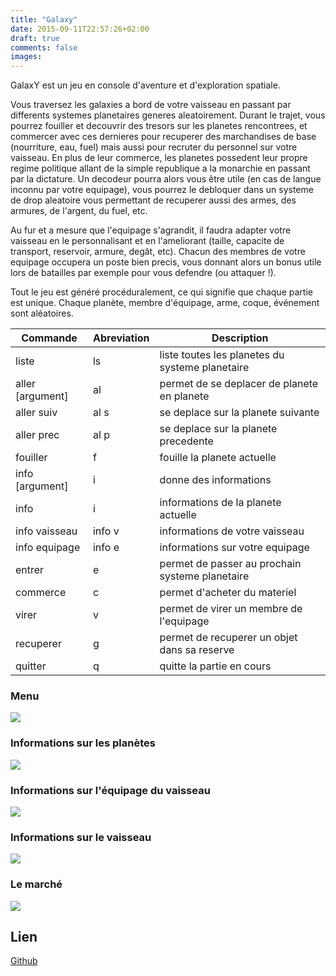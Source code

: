 ```yaml
---
title: "Galaxy"
date: 2015-09-11T22:57:26+02:00
draft: true
comments: false
images:
---
```


GalaxY est un jeu en console d'aventure et d'exploration spatiale.

Vous traversez les galaxies a bord de votre vaisseau en passant par differents systemes planetaires generes aleatoirement. Durant le trajet, vous pourrez fouiller et decouvrir des tresors sur les planetes rencontrees, et commercer avec ces dernieres pour recuperer des marchandises de base (nourriture, eau, fuel) mais aussi pour recruter du personnel sur votre vaisseau. En plus de leur commerce, les planetes possedent leur propre regime politique allant de la simple republique a la monarchie en passant par la dictature. Un decodeur pourra alors vous être utile (en cas de langue inconnu par votre equipage), vous pourrez le debloquer dans un systeme de drop aleatoire vous permettant de recuperer aussi des armes, des armures, de l'argent, du fuel, etc.

Au fur et a mesure que l'equipage s'agrandit, il faudra adapter votre vaisseau en le personnalisant et en l'ameliorant (taille, capacite de transport, reservoir, armure, degât, etc). Chacun des membres de votre equipage occupera un poste bien precis, vous donnant alors un bonus utile lors de batailles par exemple pour vous defendre (ou attaquer !).

Tout le jeu est généré procéduralement, ce qui signifie que chaque partie est unique. Chaque planète, membre d'équipage, arme, coque, événement sont aléatoires.

|Commande|Abreviation|Description|
|--- |--- |--- |
|liste|ls|liste toutes les planetes du systeme planetaire|
|aller [argument]|al|permet de se deplacer de planete en planete|
|aller suiv|al s|se deplace sur la planete suivante|
|aller prec|al p|se deplace sur la planete precedente|
|fouiller|f|fouille la planete actuelle|
|info [argument]|i|donne des informations|
|info|i|informations de la planete actuelle|
|info vaisseau|info v|informations de votre vaisseau|
|info equipage|info e|informations sur votre equipage|
|entrer|e|permet de passer au prochain systeme planetaire|
|commerce|c|permet d'acheter du materiel|
|virer|v|permet de virer un membre de l'equipage|
|recuperer|g|permet de recuperer un objet dans sa reserve|
|quitter|q|quitte la partie en cours|

### Menu
![](/img/menu.png)

### Informations sur les planètes
![](/img/iplanetes.png)

### Informations sur l'équipage du vaisseau
![](/img/infovaisseau.png)

### Informations sur le vaisseau
![](/img/infovaisseau.png)

### Le marché
![](/img/marche.png)

## Lien
[Github](https://github.com/LeBuG63/galaxy)
